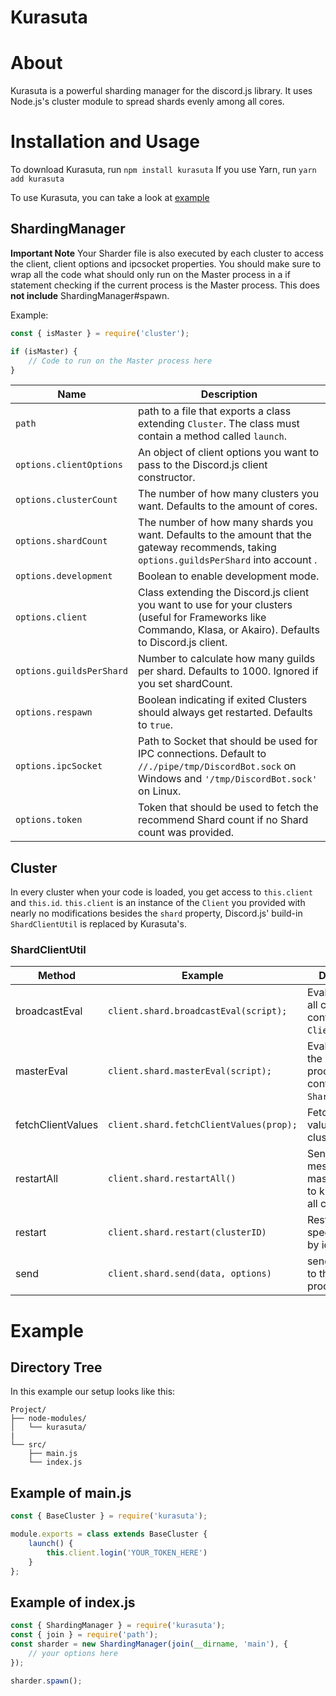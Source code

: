 # Kurasuta

# About

Kurasuta is a powerful sharding manager for the discord.js library. It uses Node.js's cluster module to spread shards evenly among all cores.

# Installation and Usage
To download Kurasuta, run `npm install kurasuta`
If you use Yarn, run `yarn add kurasuta`

To use Kurasuta, you can take a look at [example](#example)

## ShardingManager
**Important Note** Your Sharder file is also executed by each cluster to access the client, client options and ipcsocket properties. You should make sure to wrap all the code what should only run on the Master process in a if statement checking if the current process is the Master process. This does **not include** ShardingManager#spawn.

Example:
```js
const { isMaster } = require('cluster');

if (isMaster) {
	// Code to run on the Master process here
}

```
| Name                     | Description                                                                                                                                                     |
|--------------------------|-----------------------------------------------------------------------------------------------------------------------------------------------------------------|
| `path`                   | path to a file that exports a class extending `Cluster`. The class must contain a method called `launch`.                                                       |
| `options.clientOptions`  | An object of client options you want to pass to the Discord.js client constructor.                                                                              |
| `options.clusterCount`   | The number of how many clusters you want. Defaults to the amount of cores.                                                                                      |
| `options.shardCount`     | The number of how many shards you want. Defaults to the amount that the gateway recommends, taking `options.guildsPerShard` into account .                      |
| `options.development`    | Boolean to enable development mode.                                                                                                                             |
| `options.client`         | Class extending the Discord.js client you want to use for your clusters (useful for Frameworks like Commando, Klasa, or Akairo). Defaults to Discord.js client. |
| `options.guildsPerShard` | Number to calculate how many guilds per shard. Defaults to 1000. Ignored if you set shardCount.                                                                 |
| `options.respawn`        | Boolean indicating if exited Clusters should always get restarted. Defaults to `true`.                                                                          |
| `options.ipcSocket`      | Path to Socket that should be used for IPC connections. Default to `//./pipe/tmp/DiscordBot.sock` on Windows and `'/tmp/DiscordBot.sock'` on Linux.                         |
| `options.token`          | Token that should be used to fetch the recommend Shard count if no Shard count was provided.                                                                    |

## Cluster

In every cluster when your code is loaded, you get access to `this.client` and `this.id`. `this.client` is an instance of the `Client` you provided with nearly no modifications besides the `shard` property, Discord.js' build-in `ShardClientUtil` is replaced by Kurasuta's.

### ShardClientUtil

| Method            | Example                                 | Description                                                               | Returns          |
|-------------------|-----------------------------------------|---------------------------------------------------------------------------|------------------|
| broadcastEval     | `client.shard.broadcastEval(script);`   | Evals a script on all clusters in context of the `Client`.                | `Promise<any[]>` |
| masterEval        | `client.shard.masterEval(script);`      | Evals a script on the master process in context of the `ShardingManager`. | `Promise<any>`   |
| fetchClientValues | `client.shard.fetchClientValues(prop);` | Fetch a `Client` value on all clusters.                                   | `Promise<any[]>` |
| restartAll        | `client.shard.restartAll()`             | Sends a message to the master process to kill & restart all clusters.     | `Promise<void>`  |
| restart           | `client.shard.restart(clusterID)`        | Restart a specific cluster by id.                                         | `Promise<void>`  |
| send              | `client.shard.send(data, options)`      | send a message to the master process.                                     | `Promise<void>`  |

# Example

## Directory Tree

In this example our setup looks like this:

```
Project/
├── node-modules/
│   └── kurasuta/
|
└── src/
    ├── main.js
    └── index.js
```

## Example of main.js
```javascript
const { BaseCluster } = require('kurasuta');

module.exports = class extends BaseCluster {
	launch() {
		this.client.login('YOUR_TOKEN_HERE')
	}
};
```

## Example of index.js
```javascript
const { ShardingManager } = require('kurasuta');
const { join } = require('path');
const sharder = new ShardingManager(join(__dirname, 'main'), {
	// your options here
});

sharder.spawn();
```
